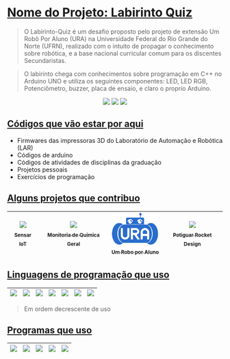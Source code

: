 <h1 align="left">
    <a href="https://github.com/Jordaniano/Projeto-URA">Nome do Projeto: Labirinto Quiz</a>
</h1>

> O Labirinto-Quiz é um desafio proposto pelo projeto de extensão Um Robô Por Aluno (URA) na Universidade Federal do Rio Grande do Norte (UFRN), realizado com o intuito de propagar o conhecimento sobre robótica, e a base nacional curricular comum para os discentes Secundaristas. 

> O labirinto chega com conhecimentos sobre programação em C++ no Arduino UNO e utiliza os seguintes componentes: LED, LED RGB, Potenciômetro, buzzer, placa de ensaio, e claro o proprío Arduino.

<div align="center">
  <a href="https://www.instagram.com/pedrofeelippe/"><img src="https://img.shields.io/badge/Instagram-%23E4405F.svg?style=for-the-badge&logo=Instagram&logoColor=white"></a>
  <a href="http://www.pudim.com.br/"><img src="https://img.shields.io/badge/🍮-Pudim-%23E4405F.svg?style=for-the-badge"></a>
  <a href="https://www.linkedin.com/in/pedro-felipe-122931102/"><img src="https://img.shields.io/badge/linkedin-%230077B5.svg?style=for-the-badge&logo=linkedin&logoColor=white"></a>
</div>

<h2 align="left">
    <a href="https://github.com/NeptUser">Códigos que vão estar por aqui</a>
</h2>

- Firmwares das impressoras 3D do Laboratório de Automação e Robótica (LAR)
- Códigos de arduino
- Códigos de atividades de disciplinas da graduação
- Projetos pessoais
- Exercícios de programação

<h2 align="left">
    <a href="https://github.com/NeptUser">Alguns projetos que contribuo</a>
</h2>

[<img src="https://avatars.githubusercontent.com/u/107939788?v=4" width=115><br><sub>Sensar IoT</sub>](.) | [<img src="https://www.instagram.com/p/Cw8AvOmrylQ/?img" width=115><br><sub>Monitoria de Química Geral</sub>](https://www.instagram.com/mqgect/) | [<img src="https://github.com/Natalnet/ura-codes/blob/master/imagens/ura.png" width=115><br><sub>Um Robo por Aluno</sub>](https://github.com/Natalnet/ura-codes#um-rob%C3%B4-por-aluno) | [<img src="https://media.licdn.com/dms/image/C510BAQGgEaNxFpSBTQ/company-logo_200_200/0/1519942224527?e=1705536000&v=beta&t=qnjBdz8mouD38gZ9ey12csys32_Bk5ca_yGBTa43bAs" width=115><br><sub>Potiguar Rocket Design</sub>](https://www.linkedin.com/company/potiguarrocketdesign/) |
| :---: | :---: | :---: | :---: |

<h2 align="left">
    <a href="https://github.com/NeptUser">Linguagens de programação que uso</a>
</h2>

<img src="https://cdn.jsdelivr.net/gh/devicons/devicon/icons/arduino/arduino-original.svg" width=115>| <img src="https://cdn.jsdelivr.net/gh/devicons/devicon/icons/cplusplus/cplusplus-original.svg" width=115> | <img src="https://cdn.jsdelivr.net/gh/devicons/devicon/icons/python/python-original.svg" width=115> | <img src="https://cdn.jsdelivr.net/gh/devicons/devicon/icons/javascript/javascript-original.svg" width=115> | <img src="https://cdn.jsdelivr.net/gh/devicons/devicon/icons/java/java-original.svg" width=115> | <img src="https://cdn.jsdelivr.net/gh/devicons/devicon/icons/latex/latex-original.svg" width=115> | <img src="https://cdn.jsdelivr.net/gh/devicons/devicon/icons/dart/dart-original.svg" width=115>
| :---: | :---: | :---: | :---: | :---: | :---: | :---: |

> Em ordem decrescente de uso

<h2 align="left">
    <a href="https://github.com/NeptUser">Programas que uso</a>
</h2>

<img src="https://camo.githubusercontent.com/5fa137d222dde7b69acd22c6572a065ce3656e6ffa1f5e88c1b5c7a935af3cc6/68747470733a2f2f63646e2e6a7364656c6976722e6e65742f67682f64657669636f6e732f64657669636f6e2f69636f6e732f7673636f64652f7673636f64652d6f726967696e616c2e737667" width=115>| <img src="https://seeklogo.com/images/A/autodesk-fusion-360-logo-7F72A76397-seeklogo.com.png" width=115> | <img src="https://img.utdstc.com/icon/97a/a5e/97aa5e531fee9e0b18d7028609d091062db6e392c49e45859ba0aeeeb118eae4:200" width=115> | <img src="https://brandslogos.com/wp-content/uploads/images/large/arduino-logo-1.png" width=115> | <img src="https://cdn.jsdelivr.net/gh/devicons/devicon/icons/photoshop/photoshop-plain.svg" width=115> |
| :---: | :---: | :---: | :---: | :---: |
